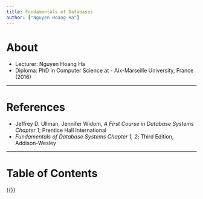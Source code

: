 ```yaml
---
title: Fundamentals of Databases
author: ["Nguyen Hoang Ha"]
---
```

# About
- Lecturer: Nguyen Hoang Ha
- Diploma: PhD in Computer Science at - Aix-Marseille University, France (2016)

---
# References
- Jeffrey D. Ullman, Jennifer Widom, *A First Course in Database Systems Chapter 1*; Prentice Hall International
- *Fundamentals of Database Systems Chapter 1, 2*; Third Edition, Addison-Wesley
---
# Table of Contents
{{<toc-tree>}}